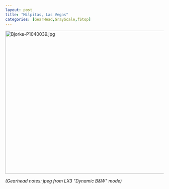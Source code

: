 ```yaml
---
layout: post
title: "Milpitas, Las Vegas"
categories: [GearHead,GrayScale,fStop]
---
```

<img alt="Bjorke-P1040039.jpg" src="http://www.botzilla.com/blog/pix2009/Bjorke-P1040039.jpg" width="807" height="454" border="0" />

<i>(Gearhead notes: jpeg from LX3 "Dynamic B&W" mode)</i>

<!--more-->

